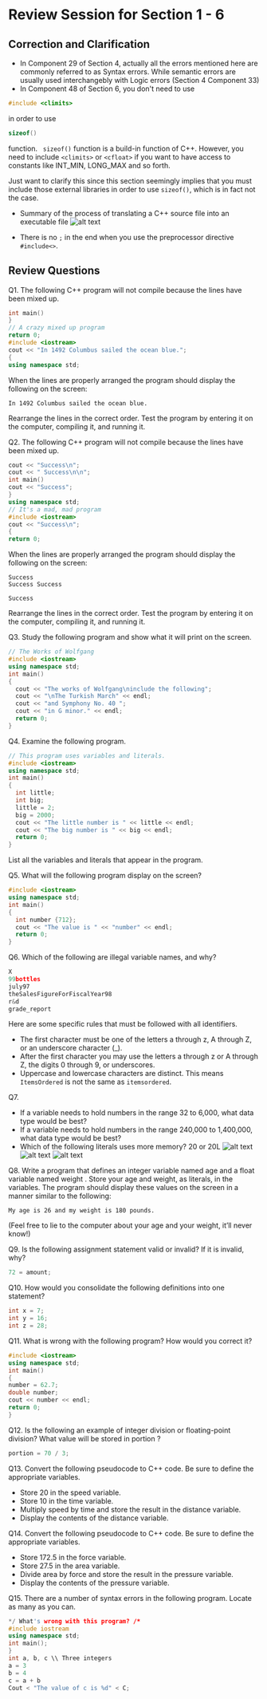 # Review Session for Section 1 - 6

## Correction and Clarification
- In Component 29 of Section 4, actually all the errors mentioned here are commonly referred to as Syntax errors. While semantic errors are usually used interchangebly with Logic errors (Section 4 Component 33)
- In Component 48 of Section 6, you don't need to use 
```cpp
#include <climits>
```
in order to use 

```cpp
sizeof()

```
function. ``` sizeof()``` function is a build-in function of C++. However, you need to include ```<climits>``` or ```<cfloat>``` if you want to have access to constants like INT_MIN, LONG_MAX	and so forth. 

Just want to clarify this since this section seemingly implies that you must include those external libraries in order to use ```sizeof()```, which is in fact not the case.

- Summary of the process of translating a C++ source file into an executable file 
![alt text](./img/theprocess.PNG "Logo Title Text 1")

- There is no ```;``` in the end when you use the preprocessor directive ```#include<>```.
## Review Questions

Q1. The following C++ program will not compile because the lines have been mixed up.
``` cpp
int main()
}
// A crazy mixed up program
return 0;
#include <iostream>
cout << "In 1492 Columbus sailed the ocean blue.";
{
using namespace std;
```

When the lines are properly arranged the program should display the following on the screen:
```
In 1492 Columbus sailed the ocean blue.
```
Rearrange the lines in the correct order. Test the program by entering it on the computer, compiling it, and running it.

Q2. The following C++ program will not compile because the lines have been mixed up.
``` cpp
cout << "Success\n";
cout << " Success\n\n";
int main()
cout << "Success";
}
using namespace std;
// It's a mad, mad program
#include <iostream>
cout << "Success\n";
{
return 0;
```
When the lines are properly arranged the program should display the following on the screen:
```
Success
Success Success

Success
```

Rearrange the lines in the correct order. Test the program by entering it on the computer, compiling it, and running it.

Q3. Study the following program and show what it will print on the screen.
``` cpp
// The Works of Wolfgang
#include <iostream>
using namespace std;
int main()
{
  cout << "The works of Wolfgang\ninclude the following";
  cout << "\nThe Turkish March" << endl;
  cout << "and Symphony No. 40 ";
  cout << "in G minor." << endl;
  return 0;
}
```

Q4. Examine the following program.
``` cpp
// This program uses variables and literals.
#include <iostream>
using namespace std;
int main()
{
  int little;
  int big;
  little = 2;
  big = 2000;
  cout << "The little number is " << little << endl;
  cout << "The big number is " << big << endl;
  return 0;
}
  ```
List all the variables and literals that appear in the program.
  
Q5. What will the following program display on the screen?
``` cpp
#include <iostream>
using namespace std;
int main()
{
  int number {712};
  cout << "The value is " << "number" << endl;
  return 0;
}
```
Q6. Which of the following are illegal variable names, and why?
```cpp
X
99bottles
july97
theSalesFigureForFiscalYear98
r&d
grade_report
```

Here are some specific rules that must be followed with all identifiers.
- The first character must be one of the letters a through z, A through Z, or an underscore
character (_).
-  After the first character you may use the letters a through z or A through Z, the digits
0 through 9, or underscores.
- Uppercase and lowercase characters are distinct. This means `ItemsOrdered` is not the
same as `itemsordered`.

Q7. 
- If a variable needs to hold numbers in the range 32 to 6,000, what data type
would be best?
- If a variable needs to hold numbers in the range 240,000 to 1,400,000, what
data type would be best?
- Which of the following literals uses more memory? 20 or 20L
![alt text](./img/intrange.PNG "Logo Title Text 1")
![alt text](./img/floatrange.PNG "Logo Title Text 1")
![alt text](./img/scientificnotation.PNG "Logo Title Text 1")

Q8. 
Write a program that defines an integer variable named age and a float variable named weight . Store your age and weight, as literals, in the variables.
The program should display these values on the screen in a manner similar to the following:
```
My age is 26 and my weight is 180 pounds.
```
(Feel free to lie to the computer about your age and your weight, it’ll never know!)

Q9. Is the following assignment statement valid or invalid? If it is invalid, why?
```cpp
72 = amount;
```

Q10. How would you consolidate the following definitions into one statement?
``` cpp
int x = 7;
int y = 16;
int z = 28;
```

Q11. What is wrong with the following program? How would you correct it?
``` cpp
#include <iostream>
using namespace std;
int main()
{
number = 62.7;
double number;
cout << number << endl;
return 0;
}
```
Q12. Is the following an example of integer division or floating-point division? What value will be stored in portion ?
``` cpp
portion = 70 / 3;
```

Q13. Convert the following pseudocode to C++ code. Be sure to define the appropriate variables.
- Store 20 in the speed variable.
- Store 10 in the time variable.
- Multiply speed by time and store the result in the distance variable.
- Display the contents of the distance variable.

Q14. Convert the following pseudocode to C++ code. Be sure to define the appropriate variables.
- Store 172.5 in the force variable.
- Store 27.5 in the area variable.
- Divide area by force and store the result in the pressure variable.
- Display the contents of the pressure variable.

Q15. There are a number of syntax errors in the following program. Locate as many as you can.

``` cpp
*/ What's wrong with this program? /*
#include iostream
using namespace std;
int main();
}
int a, b, c \\ Three integers
a = 3
b = 4
c = a + b
Cout < "The value of c is %d" < C;
```

